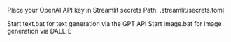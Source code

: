 Place your OpenAI API key in Streamlit secrets
Path: .streamlit/secrets.toml

Start text.bat for text generation via the GPT API
Start image.bat for image generation via DALL-E
